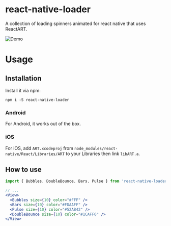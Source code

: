 # react-native-loader
A collection of loading spinners animated for react native that uses ReactART.

![Demo](https://www.dropbox.com/s/0xublvspbbbnwjn/rnloader.gif?dl=1)

# Usage
## Installation
Install it via npm:

```
npm i -S react-native-loader
```

### Android
For Android, it works out of the box.

### iOS
For iOS, add `ART.xcodeproj` from `node_modules/react-native/React/Libraries/ART` to your Libraries then link `libART.a`.

## How to use
```jsx
import { Bubbles, DoubleBounce, Bars, Pulse } from 'react-native-loader';

// ...
<View>
  <Bubbles size={10} color="#FFF" />
  <Bars size={10} color="#FDAAFF" />
  <Pulse size={10} color="#52AB42" />
  <DoubleBounce size={10} color="#1CAFF6" />
</View>

```
